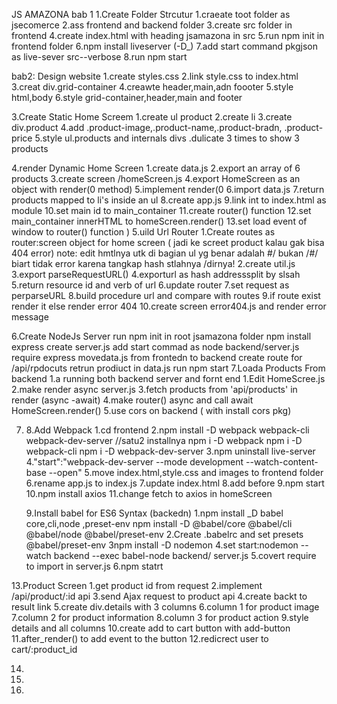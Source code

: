 JS AMAZONA
bab 1
1.Create Folder Strcutur
1.craeate toot folder as jsecomerce
2.ass frontend and backend folder
3.create src folder in frontend
4.create index.html with heading jsamazona in src
5.run npm init in frontend folder
6.npm install liveserver (-D\_)
7.add start command pkgjson as live-sever src--verbose
8.run npm start

bab2:
Design website
1.create styles.css
2.link style.css to index.html
3.creat div.grid-container
4.creawte header,main,adn foooter
5.style html,body
6.style grid-container,header,main and footer

3.Create Static Home Screem
1.create ul product
2.create li
3.create div.product
4.add .product-image,.product-name,.product-bradn, .product-price
5.style ul.products and internals divs
.dulicate 3 times to show 3 products

4.render Dynamic Home Screen
1.create data.js
2.export an array of 6 products
3.create screen /homeScreen.js
4.export HomeScreen as an object with render(0 method)
5.implement render(0
6.import data.js
7.return products mapped to li's inside an ul
8.create app.js
9.link int to index.html as module
10.set main id to main_container
11.create router() function
12.set main_container innerHTML to homeScreen.render()
13.set load event of window to router() function
)
5.uild Url Router
1.Create routes as router:screen object for home screen
( jadi ke screet product kalau gak bisa 404 error)
note: edit hmtlnya utk di bagian ul yg benar adalah #/ bukan
/#/ biart tidak error karena tangkap hash stlahnya /dirnya!
2.create util.js
3.export parseRequestURL()
4.exporturl as hash addresssplit by slsah
5.return resource id and verb of url
6.update router
7.set request as perparseURL
8.build procedure url and compare with routes
9.if route exist render it else render error 404
10.create screen error404.js and render error message

6.Create NodeJs Server
run npm init in root jsamazona folder
npm install express
create server.js
add start commad as node backend/server.js
require express
movedata.js from frontedn to backend
create route for /api/rpdocuts
retrun prodiuct in data.js
run npm start
7.Loada Products From backend
1.a running both backend server and fornt end
1.Edit HomeScree.js
2.make render async server.js
3.fetch products from 'api/products' in render (async -await)
4.make router() async and call await HomeScreen.render()
5.use cors on backend ( with install cors pkg)

7.  8.Add Webpack
    1.cd frontend
    2.npm install -D webpack webpack-cli webpack-dev-server //satu2 installnya
    npm i -D webpack
    npm i -D webpack-cli
    npm i -D webpack-dev-server
    3.npm uninstall live-server
    4."start":"webpack-dev-server --mode development --watch-content-base --open"
    5.move index.html,style.css and images to frontend folder
    6.rename app.js to index.js
    7.update index.html
    8.add <script src="main.js"></script> before </body>
    9.npm start
    10.npm install axios
    11.change fetch to axios in homeScreen

    9.Install babel for ES6 Syntax (backedn)
    1.npm install \_D babel core,cli,node ,preset-env
    npm install -D @babel/core @babel/cli @babel/node @babel/preset-env
    2.Create .babelrc and set presets @babel/preset-env
    3npm install -D nodemon
    4.set start:nodemon --watch backend --exec babel-node backend/
    server.js
    5.covert require to import in server.js
    6.npm statrt


13.Product Screen
1.get product id from request
2.implement /api/product/:id api
3.send Ajax request to product api
4.create backt to result link
5.create div.details with 3 columns
6.column 1 for product image
7.column 2 for product information
8.column 3 for product action
9.style details and all columns
10.create add to cart button with  add-button 
11.after_render() to add event to the button
12.redicrect user to cart/:product_id


14.

15.

16.







